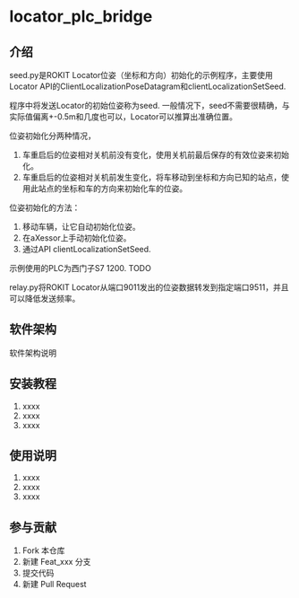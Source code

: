 # locator_plc_bridge

## 介绍

seed.py是ROKIT Locator位姿（坐标和方向）初始化的示例程序，主要使用Locator API的ClientLocalizationPoseDatagram和clientLocalizationSetSeed.

程序中将发送Locator的初始位姿称为seed. 一般情况下，seed不需要很精确，与实际值偏离+-0.5m和几度也可以，Locator可以推算出准确位置。

位姿初始化分两种情况，

1. 车重启后的位姿相对关机前没有变化，使用关机前最后保存的有效位姿来初始化。
2. 车重启后的位姿相对关机前发生变化，将车移动到坐标和方向已知的站点，使用此站点的坐标和车的方向来初始化车的位姿。

位姿初始化的方法：
1. 移动车辆，让它自动初始化位姿。
2. 在aXessor上手动初始化位姿。
3. 通过API clientLocalizationSetSeed.

示例使用的PLC为西门子S7 1200. TODO

relay.py将ROKIT Locator从端口9011发出的位姿数据转发到指定端口9511，并且可以降低发送频率。

## 软件架构
软件架构说明


## 安装教程

1.  xxxx
2.  xxxx
3.  xxxx

## 使用说明

1.  xxxx
2.  xxxx
3.  xxxx

## 参与贡献

1.  Fork 本仓库
2.  新建 Feat_xxx 分支
3.  提交代码
4.  新建 Pull Request
